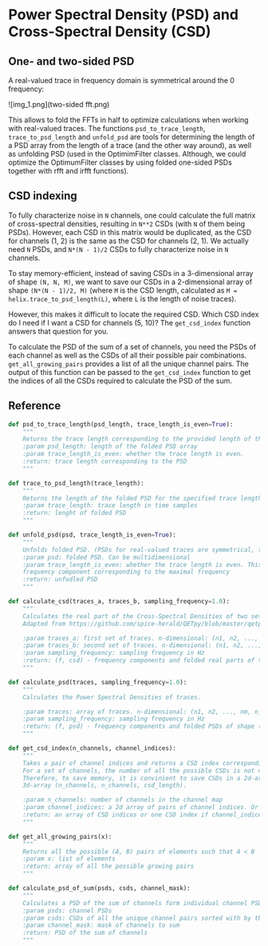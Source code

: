# Power Spectral Density (PSD) and Cross-Spectral Density (CSD)

## One- and two-sided PSD

A real-valued trace in frequency domain is symmetrical around the 0 frequency:

![img_1.png](two-sided fft.png)

This allows to fold the FFTs in half to optimize calculations when working with real-valued traces. The functions
`psd_to_trace_length`, `trace_to_psd_length` and `unfold_psd` are tools for determining the length of a PSD array from
the length of a trace (and the other way around), as well as unfolding PSD (used in the OptimimFilter classes. Although,
we could optimize the OptimumFilter classes by using folded one-sided PSDs together with rfft and irfft functions).

## CSD indexing

To fully characterize noise in `N` channels, one could calculate the full matrix of cross-spectral densities, resulting
in `N**2` CSDs (with `N` of them being PSDs). However, each CSD in this matrix would be duplicated, as the CSD for channels
(1, 2) is the same as the CSD for channels (2, 1). We actually need `N` PSDs, and `N*(N - 1)/2` CSDs to fully characterize
noise in `N` channels.

To stay memory-efficient, instead of saving CSDs in a 3-dimensional array of shape `(N, N, M)`, we want to save our CSDs
in a 2-dimensional array of shape `(N*(N - 1)/2, M)` (where `M` is the CSD length, calculated as
`M = helix.trace_to_psd_length(L)`, where `L` is the length of noise traces).

However, this makes it difficult to locate the required CSD. Which CSD index do I need if I want a CSD for channels (5, 10)?
The `get_csd_index` function answers that question for you.

To calculate the PSD of the sum of a set of channels, you need the PSDs of each channel as well as the CSDs of all their
possible pair combinations. `get_all_growing_pairs` provides a list of all the unique channel pairs. The output of this
function can be passed to the `get_csd_index` function to get the indices of all the CSDs required to calculate the PSD
of the sum.

## Reference

```python
def psd_to_trace_length(psd_length, trace_length_is_even=True):
    """
    Returns the trace length corresponding to the provided length of the folded PSD
    :param psd_length: length of the folded PSD array
    :param trace_length_is_even: whether the trace length is even.
    :return: trace length corresponding to the PSD
    """

def trace_to_psd_length(trace_length):
    """
    Returns the length of the folded PSD for the specified trace length
    :param trace_length: trace length in time samples
    :return: lenght of folded PSD
    """

def unfold_psd(psd, trace_length_is_even=True):
    """
    Unfolds folded PSD. (PSDs for real-valued traces are symmetrical, therefore they can be folded in half.)
    :param psd: folded PSD. Can be multidimensional
    :param trace_length_is_even: whether the trace length is even. This defines whether folded PSD has an unpaired
    frequency component corresponding to the maximal frequency
    :return: unfodled PSD
    """

def calculate_csd(traces_a, traces_b, sampling_frequency=1.0):
    """
    Calculates the real part of the Cross-Spectral Densities of two sets of traces.
    Adapted from https://github.com/spice-herald/QETpy/blob/master/qetpy/core/_noise.py

    :param traces_a: first set of traces. n-dimensional: (n1, n2, ..., nm, n_traces_per_CSD, trace_length)
    :param traces_b: second set of traces. n-dimensional: (n1, n2, ..., nm, n_traces_per_CSD, trace_length)
    :param sampling_frequency: sampling frequency in Hz
    :return: (f, csd) - frequency components and folded real parts of the CSDs of shape (n1, ..., nm, trace_length//2+1)
    """

def calculate_psd(traces, sampling_frequency=1.0):
    """
    Calculates the Power Spectral Densities of traces.

    :param traces: array of traces. n-dimensional: (n1, n2, ..., nm, n_traces_per_PSD, trace_length)
    :param sampling_frequency: sampling frequency in Hz
    :return: (f, psd) - frequency components and folded PSDs of shape (n1, ..., nm, trace_length//2+1)
    """

def get_csd_index(n_channels, channel_indices):
    """
    Takes a pair of channel indices and returns a CSD index corresponding to the CSD of this pair.
    For a set of channels, the number of all the possible CSDs is not n_channels^2, but n_channels*(n_channels - 1)/2.
    Therefore, to save memory, it is convinient to save CSDs in a 2d-array (n_csds, csd_length) rather than in a
    3d-array (n_channels, n_channels, csd_length).

    :param n_channels: number of channels in the channel map
    :param channel_indices: a 2d array of pairs of channel indices. Or a 1d-array with one pair.
    :return: an array of CSD indices or one CSD index if channel_indices is 1d
    """

def get_all_growing_pairs(x):
    """
    Returns all the possible (A, B) pairs of elements such that A < B
    :param x: list of elements
    :return: array of all the possible growing pairs
    """

def calculate_psd_of_sum(psds, csds, channel_mask):
    """
    Calculates a PSD of the sum of channels form individual channel PSDs and their CSDs
    :param psds: channel PSDs
    :param csds: CSDs of all the unique channel pairs sorted with by the get_csd_index function
    :param channel_mask: mask of channels to sum
    :return: PSD of the sum of channels
    """
```